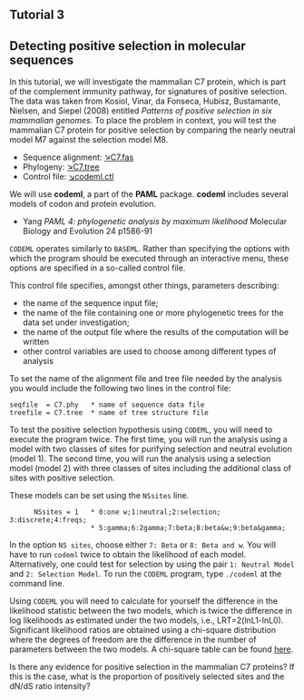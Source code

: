 ## Tutorial 3
## Detecting positive selection in molecular sequences

In this tutorial, we will investigate the mammalian C7 protein, which is part of the complement immunity pathway, for signatures of positive selection. The data was taken from Kosiol, Vinar, da Fonseca, Hubisz, Bustamante, Nielsen, and Siepel (2008) entitled *Patterns of positive selection in six mammalian genomes*. To place the problem in context, you will test the mammalian C7 protein for positive selection by comparing the nearly neutral model M7 against the selection model M8.

* Sequence alignment: [&#8600;C7.fas](/assets/lectures/C7.fas)
* Phylogeny: [&#8600;C7.tree](/assets/lectures/C7.tree)
* Control file: [&#8600;codeml.ctl](/assets/lectures/codeml1.ctl)

We will use **codeml**, a part of the **PAML** package. **codeml** includes several models of codon and protein evolution.

* Yang *PAML 4: phylogenetic analysis by maximum likelihood* Molecular Biology and Evolution 24 p1586-91 

`CODEML` operates similarly to `BASEML`. Rather than specifying the options with which the program should be executed through an interactive menu, these options are specified in a so-called control file.

This control file specifies, amongst other things, parameters describing:
* the name of the sequence input file;
* the name of the file containing one or more phylogenetic trees for the data set under investigation;
* the name of the output file where the results of the computation will be written
* other control variables are used to choose among different types of analysis

To set the name of the alignment file and tree file needed by the analysis you would include the following two lines in the control file:

```
seqfile  = C7.phy   * name of sequence data file
treefile = C7.tree  * name of tree structure file

```

To test the positive selection hypothesis using  `CODEML`, you will need to execute the program twice. The first time, you will run the analysis using a model with two classes of sites for purifying selection and neutral evolution (model 1). The second time, you will run the analysis using a selection model (model 2) with three classes of sites including the additional class of sites with positive selection. 

These models can be set using the `NSsites` line.

```
      NSsites = 1   * 0:one w;1:neutral;2:selection; 3:discrete;4:freqs;
                    * 5:gamma;6:2gamma;7:beta;8:beta&w;9:beta&gamma;
```

In the option `NS sites`, choose either `7: Beta` or `8: Beta and w`. You will have to run `codeml` twice to obtain the likelihood of each model. Alternatively, one could test for selection by using the pair `1: Neutral Model` and `2: Selection Model`. To run the `CODEML`  program, type `./codeml` at the command line. 

Using `CODEML` you will need to calculate for yourself the difference in the likelihood statistic between the two models, which is twice the difference in log likelihoods as estimated under the two models, i.e., LRT=2(lnL1-lnL0). Significant likelihood ratios are obtained using a chi-square distribution where the degrees of freedom are the difference in the number of parameters between the two models. A chi-square table can be found [here](https://people.smp.uq.edu.au/YoniNazarathy/stat_models_B_course_spring_07/distributions/chisqtab.pdf).

Is there any evidence for positive selection in the mammalian C7 proteins? If this is the case, what is the proportion of positively selected sites and the dN/dS ratio intensity?
